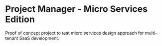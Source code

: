# Project Manager - Micro Services Edition
Proof of concept project to test micro services design approach for multi-tenant SaaS development.